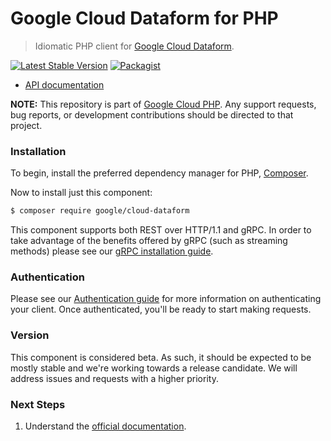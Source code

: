 # Google Cloud Dataform for PHP

> Idiomatic PHP client for [Google Cloud Dataform](https://cloud.google.com/dataform).

[![Latest Stable Version](https://poser.pugx.org/google/cloud-dataform/v/stable)](https://packagist.org/packages/google/cloud-dataform) [![Packagist](https://img.shields.io/packagist/dm/google/cloud-dataform.svg)](https://packagist.org/packages/google/cloud-dataform)

* [API documentation](http://googleapis.github.io/google-cloud-php/#/docs/cloud-dataform/latest/dataform/readme)

**NOTE:** This repository is part of [Google Cloud PHP](https://github.com/googleapis/google-cloud-php). Any
support requests, bug reports, or development contributions should be directed to
that project.

### Installation

To begin, install the preferred dependency manager for PHP, [Composer](https://getcomposer.org/).

Now to install just this component:

```sh
$ composer require google/cloud-dataform
```

This component supports both REST over HTTP/1.1 and gRPC. In order to take advantage of the benefits offered by gRPC (such as streaming methods)
please see our [gRPC installation guide](https://cloud.google.com/php/grpc).

### Authentication

Please see our [Authentication guide](https://github.com/googleapis/google-cloud-php/blob/main/AUTHENTICATION.md) for more information
on authenticating your client. Once authenticated, you'll be ready to start making requests.

### Version

This component is considered beta. As such, it should be expected to be mostly stable and we're working towards a release candidate. We will address issues and requests with a higher priority.

### Next Steps

1. Understand the [official documentation](https://cloud.google.com/dataform/docs).
